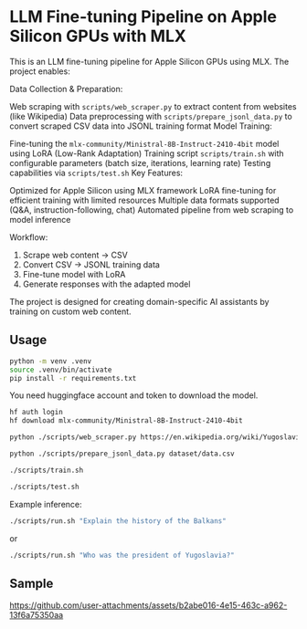 # LLM Fine-tuning Pipeline on Apple Silicon GPUs with MLX

This is an LLM fine-tuning pipeline for Apple Silicon GPUs using MLX. The project enables:

Data Collection & Preparation:

Web scraping with `scripts/web_scraper.py` to extract content from websites (like Wikipedia)
Data preprocessing with `scripts/prepare_jsonl_data.py` to convert scraped CSV data into JSONL training format
Model Training:

Fine-tuning the `mlx-community/Ministral-8B-Instruct-2410-4bit` model using LoRA (Low-Rank Adaptation)
Training script `scripts/train.sh` with configurable parameters (batch size, iterations, learning rate)
Testing capabilities via `scripts/test.sh`
Key Features:

Optimized for Apple Silicon using MLX framework
LoRA fine-tuning for efficient training with limited resources
Multiple data formats supported (Q&A, instruction-following, chat)
Automated pipeline from web scraping to model inference

Workflow:

1. Scrape web content → CSV
2. Convert CSV → JSONL training data
3. Fine-tune model with LoRA
4. Generate responses with the adapted model

The project is designed for creating domain-specific AI assistants by training on custom web content.

## Usage

```sh
python -m venv .venv
source .venv/bin/activate
pip install -r requirements.txt
```

You need huggingface account and token to download the model.

```sh
hf auth login
hf download mlx-community/Ministral-8B-Instruct-2410-4bit
```

```sh
python ./scripts/web_scraper.py https://en.wikipedia.org/wiki/Yugoslavia -p 20 -o dataset/data.csv
```

```sh
python ./scripts/prepare_jsonl_data.py dataset/data.csv
```

```sh
./scripts/train.sh
```

```sh
./scripts/test.sh
```

Example inference:

```sh
./scripts/run.sh "Explain the history of the Balkans"
```

or

```sh
./scripts/run.sh "Who was the president of Yugoslavia?"
```

## Sample

<https://github.com/user-attachments/assets/b2abe016-4e15-463c-a962-13f6a75350aa>
